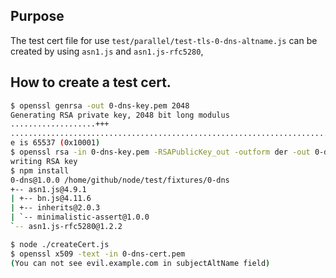 ## Purpose
The test cert file for use `test/parallel/test-tls-0-dns-altname.js`
can be created by using `asn1.js` and `asn1.js-rfc5280`,

## How to create a test cert.

```sh
$ openssl genrsa -out 0-dns-key.pem 2048
Generating RSA private key, 2048 bit long modulus
...................+++
..............................................................................................+++
e is 65537 (0x10001)
$ openssl rsa -in 0-dns-key.pem -RSAPublicKey_out -outform der -out 0-dns-rsapub.der
writing RSA key
$ npm install
0-dns@1.0.0 /home/github/node/test/fixtures/0-dns
+-- asn1.js@4.9.1
| +-- bn.js@4.11.6
| +-- inherits@2.0.3
| `-- minimalistic-assert@1.0.0
`-- asn1.js-rfc5280@1.2.2

$ node ./createCert.js
$ openssl x509 -text -in 0-dns-cert.pem
(You can not see evil.example.com in subjectAltName field)
```
